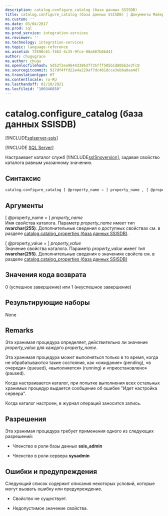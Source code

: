 ```yaml
---
description: catalog.configure_catalog (база данных SSISDB)
title: catalog.configure_catalog (база данных SSISDB) | Документы Майкрософт
ms.custom: ''
ms.date: 03/04/2017
ms.prod: sql
ms.prod_service: integration-services
ms.reviewer: ''
ms.technology: integration-services
ms.topic: language-reference
ms.assetid: 72690c61-f462-4c25-9fce-08a687b0bd41
author: chugugrace
ms.author: chugu
ms.openlocfilehash: 5d52f2ea964433863f735fff505b1d80bb2e3fc8
ms.sourcegitcommit: 917df4ffd22e4a229af7dc481dcce3ebba0aa4d7
ms.translationtype: HT
ms.contentlocale: ru-RU
ms.lasthandoff: 02/10/2021
ms.locfileid: "100346850"
---
```

# <a name="catalogconfigure_catalog-ssisdb-database"></a>catalog.configure_catalog (база данных SSISDB)

[!INCLUDE[sqlserver-ssis](../../includes/applies-to-version/sqlserver-ssis.md)]


[!INCLUDE [SQL Server](../../includes/applies-to-version/sqlserver.md)]

  Настраивает каталог служб [!INCLUDE[ssISnoversion](../../includes/ssisnoversion-md.md)], задавая свойство каталога равным указанному значению.  
  
## <a name="syntax"></a>Синтаксис  
  
```sql
catalog.configure_catalog [ @property_name = ] property_name , [ @property_value = ] property_value  
```  
  
## <a name="arguments"></a>Аргументы  
 [ @property_name = ] *property_name*  
 Имя свойства каталога. Параметр *property_name* имеет тип **nvarchar(255)**. Дополнительные сведения о доступных свойствах см. в разделе [catalog.catalog_properties (база данных SSISDB)](../../integration-services/system-views/catalog-catalog-properties-ssisdb-database.md).  
  
 [ @property_value = ] *property_value*  
 Значение свойства каталога. Параметр *property_value* имеет тип **nvarchar(255)**. Дополнительные сведения о значениях свойств см. в разделе [catalog.catalog_properties (база данных SSISDB)](../../integration-services/system-views/catalog-catalog-properties-ssisdb-database.md)  
  
## <a name="return-code-values"></a>Значения кода возврата  
 0 (успешное завершение) или 1 (неуспешное завершение)  
  
## <a name="result-sets"></a>Результирующие наборы  
 None  
  
## <a name="remarks"></a>Remarks  
 Эта хранимая процедура определяет, действительно ли значение *property_value* для каждого *property_name*.  
  
 Эта хранимая процедура может выполняться только в то время, когда не обрабатываются такие состояния, как «ожидание» (pending), «в очереди» (queued), «выполняется» (running) и «приостановлено» (paused).  
  
 Когда настраивается каталог, при попытке выполнения всех остальных хранимых процедур выдается сообщение об ошибке "Идет настройка сервера".
  
 Когда каталог настроен, в журнал операций заносится запись.  
  
## <a name="permissions"></a>Разрешения  
 Эта хранимая процедура требует применения одного из следующих разрешений:  
  
-   Членство в роли базы данных **ssis_admin**  
  
-   Членство в роли сервера **sysadmin**  
  
## <a name="errors-and-warnings"></a>Ошибки и предупреждения  
 Следующий список содержит описания некоторых условий, которые могут вызвать ошибку или предупреждение.  
  
-   Свойство не существует.  
  
-   Недопустимое значение свойства.  
  
  
